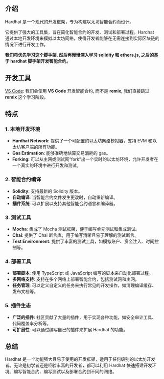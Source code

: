 ## 介绍

Hardhat 是一个现代的开发框架，专为构建以太坊智能合约而设计。

它提供了强大的工具集，旨在简化智能合约的开发、测试和部署过程。Hardhat 通过本地开发环境来模拟以太坊网络，使得开发者能够在无需连接到实际区块链的情况下进行开发工作。

**我们将优先学习这个脚手架, 然后再慢慢深入学习 solidity 和 ethers.js, 之后的基于 hardhat 脚手架开发智能合约。**

## 开发工具

[VS Code](https://code.visualstudio.com/): 我们会使用 **VS Code** 开发智能合约, 而不是 **remix**, 我们直接跳过 **remix**
这个学习阶段。

## 特点

### 1. **本地开发环境**

- **Hardhat Network**: 提供了一个可配置的以太坊网络模拟器，支持 EVM 和以太坊客户端的所有功能。
- **Gas Estimation**: 能够准确地估算交易消耗的 gas。
- **Forking**: 可以从主网或测试网“fork”出一个实时的以太坊环境，允许开发者在一个真实的环境中进行开发和测试。

### 2. **智能合约编译**

- **Solidity**: 支持最新的 Solidity 版本。
- **自动编译**: 当智能合约文件发生更改时，自动重新编译。
- **插件系统**: 可以扩展以支持其他智能合约语言和编译器。

### 3. **测试工具**

- **Mocha**: 集成了 Mocha 测试框架，便于编写单元测试和集成测试。
- **Chai**: 提供了 Chai 断言库，用于编写清晰且易于理解的测试断言。
- **Test Environment**: 提供了丰富的测试工具，如模拟账户、资金注入、时间控制等。

### 4. **部署工具**

- **部署脚本**: 使用 TypeScript 或 JavaScript 编写的脚本来自动化部署过程。
- **多网络支持**: 支持在多个网络上部署智能合约，包括测试网和主网。
- **任务管理**: 可以定义自定义的任务来执行常见的开发操作，如清理编译缓存、发布文档等。

### 5. **插件生态**

- **广泛的插件**: 社区贡献了大量的插件，用于实现各种功能，如安全审计工具、代码覆盖率分析等。
- **可扩展性**: 可以通过编写自己的插件来扩展 Hardhat 的功能。

## 总结

Hardhat 是一个功能强大且易于使用的开发框架，适用于任何级别的以太坊开发者。无论是初学者还是经验丰富的开发者，都可以利用
Hardhat 快速搭建开发环境、编写智能合约、编写测试以及部署合约到不同的网络。